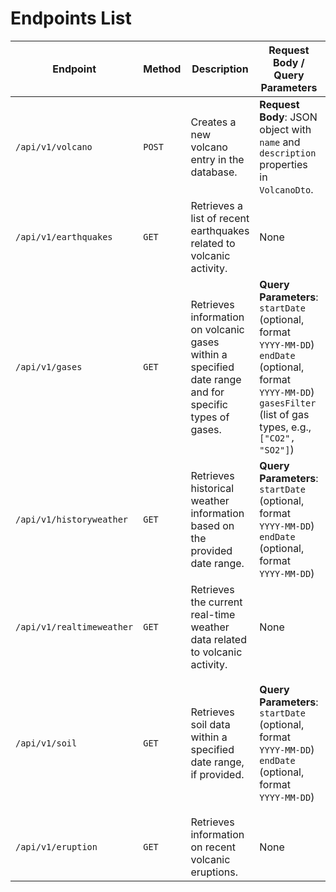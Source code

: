 # Endpoints List

| **Endpoint**                  | **Method** | **Description**                                                                                                         | **Request Body / Query Parameters**                                                                                                                                                                                                                                                                                             | **Response**                                                                                                     | **HTTP Status**                   |
|--------------------------------|------------|-------------------------------------------------------------------------------------------------------------------------|---------------------------------------------------------------------------------------------------------------------------------------------------------------------------------------------------------------------------------------------------------------------------------------------------------------------------------|---------------------------------------------------------------------------------------------------------------|-----------------------------------|
| `/api/v1/volcano`              | `POST`     | Creates a new volcano entry in the database.                                                                            | **Request Body**: JSON object with `name` and `description` properties in `VolcanoDto`.                                                                                                                                                                                                                                       | Returns the saved `Volcano` object with a generated ID.                                                        | `200 OK` on success               |
| `/api/v1/earthquakes`          | `GET`      | Retrieves a list of recent earthquakes related to volcanic activity.                                                    | None                                                                                                                                                                                                                                                                                                                            | Returns an `EarthquakeDto` object containing earthquake information.                                          | `200 OK`                          |
| `/api/v1/gases`                | `GET`      | Retrieves information on volcanic gases within a specified date range and for specific types of gases.                  | **Query Parameters**: <br> `startDate` (optional, format `YYYY-MM-DD`)<br> `endDate` (optional, format `YYYY-MM-DD`)<br> `gasesFilter` (list of gas types, e.g., `["CO2", "SO2"]`)                                                                                                                                            | Returns a list of gases within the specified date range and matching filters.<br> Returns `400 BAD REQUEST` if `startDate` is after `endDate`.<br> Returns `404 NOT FOUND` if no data is available. | `200 OK` on success               |
| `/api/v1/historyweather`       | `GET`      | Retrieves historical weather information based on the provided date range.                                              | **Query Parameters**:<br> `startDate` (optional, format `YYYY-MM-DD`)<br> `endDate` (optional, format `YYYY-MM-DD`)                                                                                                                                                                     | Returns historical weather data.<br> Returns `400 BAD REQUEST` if `startDate` is after `endDate`.             | `200 OK` on success               |
| `/api/v1/realtimeweather`      | `GET`      | Retrieves the current real-time weather data related to volcanic activity.                                              | None                                                                                                                                                                                                                                                                                                                            | Returns a `WeatherRealTimeDto` with real-time weather information.                                             | `200 OK`                          |
| `/api/v1/soil`                 | `GET`      | Retrieves soil data within a specified date range, if provided.                                                         | **Query Parameters**:<br> `startDate` (optional, format `YYYY-MM-DD`)<br> `endDate` (optional, format `YYYY-MM-DD`)                                                                                                                                                                     | Returns soil data within the date range if dates are valid.<br> Returns `400 BAD REQUEST` if `startDate` is after `endDate`.<br> Returns `404 NOT FOUND` if no data is available.              | `200 OK` on success               |
| `/api/v1/eruption`             | `GET`      | Retrieves information on recent volcanic eruptions.                                                                     | None                                                                                                                                                                                                                                                                                                                            | Returns an `EruptionDto` object containing eruption details.                                                   | `200 OK`                          |
